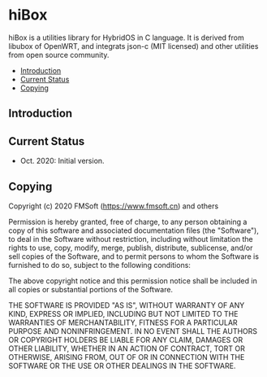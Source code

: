 # hiBox 

hiBox is a utilities library for HybridOS in C language. It is derived from
libubox of OpenWRT, and integrats json-c (MIT licensed) and other utilities
from open source community.

- [Introduction](#introduction)
- [Current Status](#current-status)
- [Copying](#copying)

## Introduction

## Current Status

- Oct. 2020: Initial version.

## Copying

Copyright (c) 2020 FMSoft (<https://www.fmsoft.cn>) and others 

Permission is hereby granted, free of charge, to any person obtaining a copy
of this software and associated documentation files (the "Software"), to deal
in the Software without restriction, including without limitation the rights
to use, copy, modify, merge, publish, distribute, sublicense, and/or sell
copies of the Software, and to permit persons to whom the Software is
furnished to do so, subject to the following conditions:

The above copyright notice and this permission notice shall be included in
all copies or substantial portions of the Software.

THE SOFTWARE IS PROVIDED "AS IS", WITHOUT WARRANTY OF ANY KIND, EXPRESS OR
IMPLIED, INCLUDING BUT NOT LIMITED TO THE WARRANTIES OF MERCHANTABILITY,
FITNESS FOR A PARTICULAR PURPOSE AND NONINFRINGEMENT. IN NO EVENT SHALL THE
AUTHORS OR COPYRIGHT HOLDERS BE LIABLE FOR ANY CLAIM, DAMAGES OR OTHER
LIABILITY, WHETHER IN AN ACTION OF CONTRACT, TORT OR OTHERWISE, ARISING FROM,
OUT OF OR IN CONNECTION WITH THE SOFTWARE OR THE USE OR OTHER DEALINGS IN
THE SOFTWARE.

